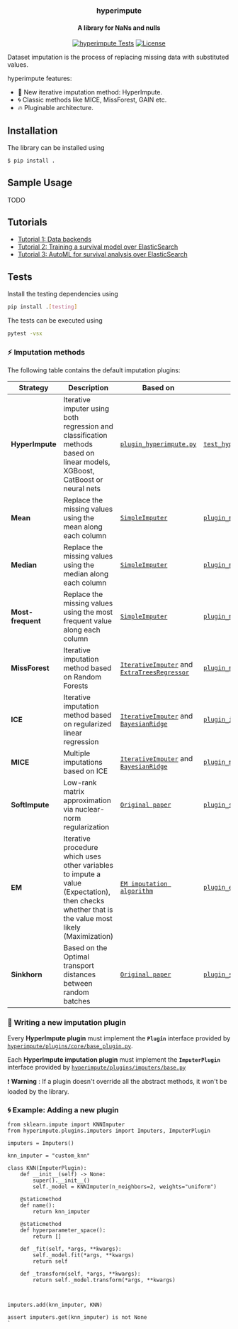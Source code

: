 <h3 align="center">
  hyperimpute
</h3>

<h4 align="center">
    A library for NaNs and nulls
</h4>


<div align="center">

[![hyperimpute Tests](https://github.com/vanderschaarlab/hyperimpute/actions/workflows/test.yml/badge.svg)](https://github.com/vanderschaarlab/hyperimpute/actions/workflows/test.yml)
[![License](https://img.shields.io/badge/License-BSD%203--Clause-blue.svg)](https://github.com/vanderschaarlab/hyperimpute/blob/main/LICENSE)

</div>

Dataset imputation is the process of replacing missing data with substituted values.

hyperimpute features:
- :key: New iterative imputation method: HyperImpute.
- :cyclone: Classic methods like MICE, MissForest, GAIN etc.
- :fire: Pluginable architecture.

## Installation

The library can be installed using
```bash
$ pip install .
```

## Sample Usage
TODO

## Tutorials
 - [Tutorial 1: Data backends](tutorials/tutorial_1_data_backends.ipynb)
 - [Tutorial 2: Training a survival model over ElasticSearch](tutorials/tutorial_2_model_training.ipynb)
 - [Tutorial 3: AutoML for survival analysis over ElasticSearch](tutorials/tutorial_3_automl.ipynb)

## Tests

Install the testing dependencies using
```bash
pip install .[testing]
```
The tests can be executed using
```bash
pytest -vsx
```
### :zap: Imputation methods
The following table contains the default imputation plugins:

| Strategy | Description| Based on| Code | Tests|
|--- | --- | --- | --- | --- |
|**HyperImpute**|Iterative imputer using both regression and classification methods based on linear models, XGBoost, CatBoost or neural nets| [`plugin_hyperimpute.py`](src/hyperimpute/plugins/imputers/plugin_hyperimpute.py) | [`test_hyperimpute.py`](tests/plugins/imputers/test_hyperimpute.py) |
|**Mean**|Replace the missing values using the mean along each column|[`SimpleImputer`](https://scikit-learn.org/stable/modules/generated/sklearn.impute.SimpleImputer.html)| [`plugin_mean.py`](src/hyperimpute/plugins/imputers/plugin_mean.py) | [`test_mean.py`](tests/plugins/imputers/test_mean.py) |
|**Median**|Replace the missing values using the median along each column|[`SimpleImputer`](https://scikit-learn.org/stable/modules/generated/sklearn.impute.SimpleImputer.html)| [`plugin_median.py`](src/hyperimpute/plugins/imputers/plugin_median.py) | [`test_median.py`](tests/plugins/imputers/test_median.py)|
|**Most-frequent**|Replace the missing values using the most frequent value along each column|[`SimpleImputer`](https://scikit-learn.org/stable/modules/generated/sklearn.impute.SimpleImputer.html)|[`plugin_most_freq.py`](src/hyperimpute/plugins/imputers/plugin_most_freq.py) | [`test_most_freq.py`](tests/plugins/imputers/test_most_freq.py) |
|**MissForest**|Iterative imputation method based on Random Forests| [`IterativeImputer`](https://scikit-learn.org/stable/modules/generated/sklearn.impute.IterativeImputer.html#sklearn.impute.IterativeImputer) and [`ExtraTreesRegressor`](https://scikit-learn.org/stable/modules/generated/sklearn.ensemble.ExtraTreesRegressor.html)| [`plugin_missforest.py`](src/hyperimpute/plugins/imputers/plugin_missforest.py) |[`test_missforest.py`](tests/plugins/imputers/test_missforest.py) |
|**ICE**| Iterative imputation method based on regularized linear regression | [`IterativeImputer`](https://scikit-learn.org/stable/modules/generated/sklearn.impute.IterativeImputer.html#sklearn.impute.IterativeImputer) and [`BayesianRidge`](https://scikit-learn.org/stable/modules/generated/sklearn.linear_model.BayesianRidge.html)| [`plugin_ice.py`](src/hyperimpute/plugins/imputers/plugin_ice.py)| [`test_ice.py`](tests/plugins/imputers/test_ice.py)|
|**MICE**| Multiple imputations based on ICE| [`IterativeImputer`](https://scikit-learn.org/stable/modules/generated/sklearn.impute.IterativeImputer.html#sklearn.impute.IterativeImputer) and [`BayesianRidge`](https://scikit-learn.org/stable/modules/generated/sklearn.linear_model.BayesianRidge.html)| [`plugin_mice.py`](src/hyperimpute/plugins/imputers/plugin_mice.py) |[`test_mice.py`](tests/plugins/imputers/test_mice.py) |
|**SoftImpute**|Low-rank matrix approximation via nuclear-norm regularization| [`Original paper`](https://jmlr.org/papers/volume16/hastie15a/hastie15a.pdf)| [`plugin_softimpute.py`](src/hyperimpute/plugins/imputers/plugin_softimpute.py)|[`test_softimpute.py`](tests/plugins/imputers/test_softimpute.py) |
|**EM**|Iterative procedure which uses other variables to impute a value (Expectation), then checks whether that is the value most likely (Maximization)|[`EM imputation algorithm`](https://joon3216.github.io/research_materials/2019/em_imputation.html)|[`plugin_em.py`](src/hyperimpute/plugins//imputers/plugin_em.py) |[`test_em.py`](tests/plugins/imputers/test_em.py) |
|**Sinkhorn**|Based on the Optimal transport distances between random batches|[`Original paper`](https://arxiv.org/pdf/2002.03860.pdf)|[`plugin_sinkhorn.py`](src/hyperimpute/plugins/imputers/plugin_sinkhorn.py) | [`test_sinkhorn.py`](tests/plugins/imputers/test_sinkhorn.py)|

### :hammer: Writing a new imputation plugin
Every **HyperImpute plugin** must implement the **`Plugin`** interface provided by [`hyperimpute/plugins/core/base_plugin.py`](src/hyperimpute/plugins/core/base_plugin.py).

Each **HyperImpute imputation plugin** must implement the **`ImputerPlugin`** interface provided by [`hyperimpute/plugins/imputers/base.py`](src/hyperimpute/plugins/imputers/base.py)

:heavy_exclamation_mark: __Warning__ : If a plugin doesn't override all the abstract methods, it won't be loaded by the library.


### :cyclone: Example: Adding a new plugin
```
from sklearn.impute import KNNImputer
from hyperimpute.plugins.imputers import Imputers, ImputerPlugin

imputers = Imputers()

knn_imputer = "custom_knn"

class KNN(ImputerPlugin):
    def __init__(self) -> None:
        super().__init__()
        self._model = KNNImputer(n_neighbors=2, weights="uniform")

    @staticmethod
    def name():
        return knn_imputer

    @staticmethod
    def hyperparameter_space():
        return []

    def _fit(self, *args, **kwargs):
        self._model.fit(*args, **kwargs)
        return self

    def _transform(self, *args, **kwargs):
        return self._model.transform(*args, **kwargs)



imputers.add(knn_imputer, KNN)

assert imputers.get(knn_imputer) is not None
`
